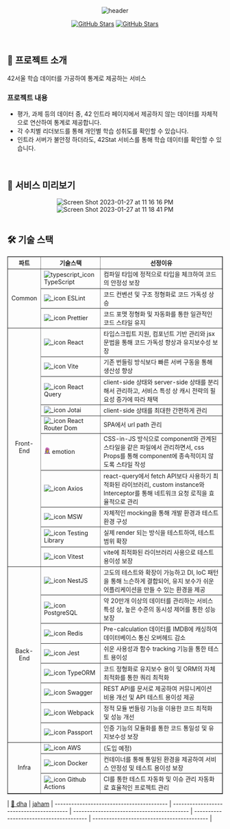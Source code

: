 <div align=center>

![header](https://capsule-render.vercel.app/api?type=waving&color=0:ab6463,100:60669b&height=215&section=header&text=42Stat&fontSize=90&fontColor=f7f5f5&animation=fadeIn&fontAlignY=38&descAlignY=51&descAlign=62)

[![GitHub Stars](https://img.shields.io/github/stars/42stat/42stat?style=for-the-badge)](https://github.com/innovationacademy-kr/42cabi/stargazers) [![GitHub Stars](https://img.shields.io/github/issues/42stat/42stat?style=for-the-badge)](https://github.com/innovationacademy-kr/42cabi/issues)

</div>

</br>

## 🎤 프로젝트 소개

42서울 학습 데이터를 가공하여 통계로 제공하는 서비스

### 프로젝트 내용

- 평가, 과제 등의 데이터 중, 42 인트라 페이지에서 제공하지 않는 데이터를 자체적으로 연산하여 통계로 제공합니다.
- 각 수치별 리더보드를 통해 개인별 학습 성취도를 확인할 수 있습니다.
- 인트라 서버가 불안정 하더라도, 42Stat 서비스를 통해 학습 데이터를 확인할 수 있습니다.

</br>

## 🚧 서비스 미리보기

<div align=center>
<img width="35%" alt="Screen Shot 2023-01-27 at 11 16 16 PM" src="https://user-images.githubusercontent.com/46529663/215108710-95ea5cf1-c001-4f67-b1e1-acedfde819ce.png">
<img width="40%" alt="Screen Shot 2023-01-27 at 11 18 41 PM" src="https://user-images.githubusercontent.com/46529663/215108715-97fb70b1-3298-4012-bb84-d75341bbbf6b.png">
</div>

</br>

## 🛠 기술 스택

<div>
  
<table border="1" align="center">
  <th align="center">파트</th>
  <th align="center">기술스택</th>
  <th align="center">선정이유</th>
  <tr>
    <td rowspan="3" align="center">Common</td>
    <td><img src="https://cdn-icons-png.flaticon.com/512/5968/5968381.png" width="15px" alt="typescript_icon" /> TypeScript</td>
    <td>컴파일 타임에 정적으로 타입을 체크하여 코드의 안정성 보장</td>
  </tr>
  <tr>
    <td><img src="https://techstack-generator.vercel.app/eslint-icon.svg" width="15px" alt="_icon" /> ESLint</td>
    <td>코드 컨벤션 및 구조 정형화로 코드 가독성 상승</td>
  </tr>
  <tr>
    <td><img src="https://techstack-generator.vercel.app/prettier-icon.svg" width="15px" alt="_icon" /> Prettier</td>
    <td>코드 포맷 정형화 및 자동화를 통한 일관적인 코드 스타일 유지</td>
  </tr>
  <tr>
    <td rowspan="10" align="center">Front-End</td>
    <td><img src="https://techstack-generator.vercel.app/react-icon.svg" width="15px" alt="_icon" /> React</td>
    <td>타입스크립트 지원, 컴포넌트 기반 관리와 jsx 문법을 통해 코드 가독성 향상과 유지보수성 보장</td>
  </tr>
  <tr>
    <td><img src="https://vitejs.dev/logo-with-shadow.png" width="15px" alt="_icon" /> Vite</td>
    <td>기존 번들링 방식보다 빠른 서버 구동을 통해 생산성 향상</td>
  </tr>
  <tr>
    <td><img src="https://velog.velcdn.com/images/jun_n3/post/9a22f586-a592-486d-85e1-55347c55ad81/image.svg" width="15px" alt="_icon" /> React Query</td>
    <td>client-side 상태와 server-side 상태를 분리해서 관리하고, 서비스 특성 상 캐시 전략의 필요성 증가에 따라 채택</td>
  </tr>
  <tr>
    <td><img src="https://storage.googleapis.com/candycode/jotai/jotai-mascot.png" width="15px" alt="_icon" /> Jotai</td>
    <td>client-side 상태를 최대한 간편하게 관리</td>
  </tr>
  <tr>
    <td><img src="https://res.cloudinary.com/practicaldev/image/fetch/s---xCsVK0j--/c_imagga_scale,f_auto,fl_progressive,h_1080,q_auto,w_1080/https://reacttraining.com/images/blog/reach-react-router-future.png" width="15px" alt="_icon" /> React Router Dom</td>
    <td>SPA에서 url path 관리</td>
  </tr>
  <tr>
    <td><img src="https://raw.githubusercontent.com/emotion-js/emotion/main/emotion.png" width="15px" alt="_icon" /> emotion</td>
    <td>CSS-in-JS 방식으로 component와 관계된 스타일을 같은 파일에서 관리하면서, css Props를 통해 component에 종속적이지 않도록 스타일 작성</td>
  </tr>
  <tr>
    <td><img src="https://user-images.githubusercontent.com/46529663/215253304-b062a5a1-6d5b-478e-8672-d3c512a2ed65.png" width="15px" alt="_icon" /> Axios</td>
    <td>react-query에서 fetch API보다 사용하기 최적화된 라이브러리, custom instance와 Interceptor를 통해 네트워크 요청 로직을 효율적으로 관리</td>
  </tr>
  <tr>
    <td><img src="https://seeklogo.com/images/M/msw-mock-service-worker-logo-88A2A26653-seeklogo.com.png" width="15px" alt="_icon" /> MSW</td>
    <td>자체적인 mocking을 통해 개발 환경과 테스트 환경 구성</td>
  </tr>
  <tr>
    <td><img src="https://techstack-generator.vercel.app/testinglibrary-icon.svg" width="15px" alt="_icon" /> Testing Library</td>
    <td>실제 render 되는 방식을 테스트하여, 테스트 범위 확장</td>
  </tr>
  <tr>
    <td><img src="https://vitest.dev/logo-shadow.svg" width="15px" alt="_icon" /> Vitest</td>
    <td>vite에 최적화된 라이브러리 사용으로 테스트 용이성 보장</td>
  </tr>
  <tr>
    <td rowspan="8" align="center">Back-End</td>
    <td><img src="https://docs.nestjs.com/assets/logo-small.svg" width="15px" alt="_icon" /> NestJS</td>
    <td>고도의 테스트와 확장이 가능하고 DI, IoC 패턴을 통해 느슨하게 결합되어, 유지 보수가 쉬운 어플리케이션을 만들 수 있는 환경을 제공</td>
  </tr>
  <tr>
    <td><img src="https://user-images.githubusercontent.com/46529663/213977435-02cfee1b-ef97-473a-9005-129966a1fe1f.png" width="18px" alt="_icon" /> PostgreSQL</td>
    <td>약 20만개 이상의 데이터를 관리하는 서비스 특성 상, 높은 수준의 동시성 제어를 통한 성능 보장</td>
  </tr>
  <tr>
    <td><img src="https://user-images.githubusercontent.com/46529663/215252836-b329505a-9428-4df8-87bc-62effc5f0b4b.png" width="18px" alt="_icon" /> Redis</td>
    <td>Pre-calculation 데이터를 IMDB에 캐싱하여 데이터베이스 통신 오버헤드 감소</td>
  </tr>
  <tr>
    <td><img src="https://techstack-generator.vercel.app/jest-icon.svg" width="15px" alt="_icon" /> Jest</td>
    <td>쉬운 사용성과 함수 tracking 기능을 통한 테스트 용이성 </td>
  </tr>
  <tr>
    <td><img src="https://seeklogo.com/images/T/typeorm-logo-F243B34DEE-seeklogo.com.png" width="15px" alt="_icon" /> TypeORM</td>
    <td>코드 정형화로 유지보수 용이 및 ORM의 자체 최적화를 통한 쿼리 최적화 </td>
  </tr>
  <tr>
    <td><img src="https://static-00.iconduck.com/assets.00/swagger-icon-512x512-halz44im.png" width="15px" alt="_icon" /> Swagger</td>
    <td>REST API를 문서로 제공하여 커뮤니케이션 비용 개선 및 API 테스트 용이성 제공 </td>
  </tr>
  <tr>
    <td><img src="https://techstack-generator.vercel.app/webpack-icon.svg" width="15px" alt="_icon" /> Webpack</td>
    <td>정적 모듈 번들링 기능을 이용한 코드 최적화 및 성능 개선 </td>
  </tr>
  <tr>
    <td><img src="https://user-images.githubusercontent.com/46529663/215252562-a506910d-b351-4592-af18-8d86293c7695.png" width="15px" alt="_icon" /> Passport</td>
    <td>인증 기능의 모듈화를 통한 코드 통일성 및 유지보수성 보장</td>
  </tr>
  <tr>
    <td rowspan="5" align="center">Infra</td>
    <td><img src="https://techstack-generator.vercel.app/aws-icon.svg" width="15px" alt="_icon" /> AWS</td>
    <td>(도입 예정)</td>
  </tr>
  <tr>
    <td><img src="https://techstack-generator.vercel.app/docker-icon.svg" width="15px" alt="_icon" /> Docker</td>
      <td>컨테이너를 통해 통일된 환경을 제공하여 서비스 안정성 및 테스트 용이성 보장</td>
  </tr>
  <tr>
    <td><img src="https://avatars.githubusercontent.com/u/44036562?s=280&v=4" width="15px" alt="_icon" /> Github Actions</td>
    <td>CI를 통한 테스트 자동화 및 이슈 관리 자동화로 효율적인 프로젝트 관리</td>
  </tr>
</table>

| [🐯 dha](https://github.com/Devdha) | [ jaham](https://github.com/jpham005) | ----------------------------------------- | ---------------------------------------- | ------------------------------------------ | --------------------------------------- | ------------------------------------------ |
